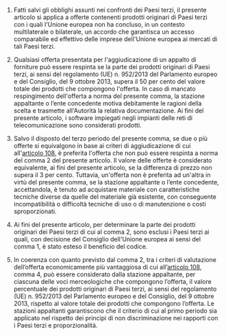 1. Fatti salvi gli obblighi assunti nei confronti dei Paesi terzi, il presente articolo si applica a offerte contenenti prodotti originari di Paesi terzi con i quali l'Unione europea non ha concluso, in un contesto multilaterale o bilaterale, un accordo che garantisca un accesso comparabile ed effettivo delle imprese dell'Unione europea ai mercati di tali Paesi terzi.

2. Qualsiasi offerta presentata per l'aggiudicazione di un appalto di forniture può essere respinta se la parte dei prodotti originari di Paesi terzi, ai sensi del regolamento (UE) n. 952/2013 del Parlamento europeo e del Consiglio, del 9 ottobre 2013, supera il 50 per cento del valore totale dei prodotti che compongono l'offerta. In caso di mancato respingimento dell'offerta a norma del presente comma, la stazione appaltante o l’ente concedente motiva debitamente le ragioni della scelta e trasmette all'Autorità la relativa documentazione. Ai fini del presente articolo, i software impiegati negli impianti delle reti di telecomunicazione sono considerati prodotti.

3. Salvo il disposto del terzo periodo del presente comma, se due o più offerte si equivalgono in base ai criteri di aggiudicazione di cui all'[articolo 108](/articolo-108/1), è preferita l'offerta che non può essere respinta a norma del comma 2 del presente articolo. Il valore delle offerte è considerato equivalente, ai fini del presente articolo, se la differenza di prezzo non supera il 3 per cento. Tuttavia, un'offerta non è preferita ad un'altra in virtù del presente comma, se la stazione appaltante o l’ente concedente, accettandola, è tenuto ad acquistare materiale con caratteristiche tecniche diverse da quelle del materiale già esistente, con conseguente incompatibilità o difficoltà tecniche di uso o di manutenzione o costi sproporzionati.

4. Ai fini del presente articolo, per determinare la parte dei prodotti originari dei Paesi terzi di cui al comma 2, sono esclusi i Paesi terzi ai quali, con decisione del Consiglio dell'Unione europea ai sensi del comma 1, è stato esteso il beneficio del codice.

5. In coerenza con quanto previsto dal comma 2, tra i criteri di valutazione dell’offerta economicamente più vantaggiosa di cui all’[articolo 108](/articolo-108/1), comma 4, può essere considerato dalla stazione appaltante, per ciascuna delle voci merceologiche che compongono l’offerta, il valore percentuale dei prodotti originari di Paesi terzi, ai sensi del regolamento (UE) n. 952/2013 del Parlamento europeo e del Consiglio, del 9 ottobre 2013, rispetto al valore totale dei prodotti che compongono l’offerta. Le stazioni appaltanti garantiscono che il criterio di cui al primo periodo sia applicato nel rispetto dei principi di non discriminazione nei rapporti con i Paesi terzi e proporzionalità.
